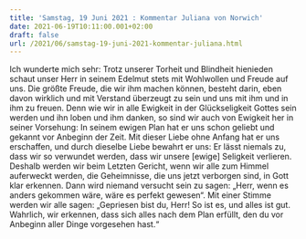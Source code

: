```yaml
---
title: 'Samstag, 19 Juni 2021 : Kommentar Juliana von Norwich'
date: 2021-06-19T10:11:00.001+02:00
draft: false
url: /2021/06/samstag-19-juni-2021-kommentar-juliana.html
---
```


Ich wunderte mich sehr: Trotz unserer Torheit und Blindheit hienieden schaut unser Herr in seinem Edelmut stets mit Wohlwollen und Freude auf uns. Die größte Freude, die wir ihm machen können, besteht darin, eben davon wirklich und mit Verstand überzeugt zu sein und uns mit ihm und in ihm zu freuen. Denn wie wir in alle Ewigkeit in der Glückseligkeit Gottes sein werden und ihn loben und ihm danken, so sind wir auch von Ewigkeit her in seiner Vorsehung: In seinem ewigen Plan hat er uns schon geliebt und gekannt vor Anbeginn der Zeit. Mit dieser Liebe ohne Anfang hat er uns erschaffen, und durch dieselbe Liebe bewahrt er uns: Er lässt niemals zu, dass wir so verwundet werden, dass wir unsere \[ewige\] Seligkeit verlieren. Deshalb werden wir beim Letzten Gericht, wenn wir alle zum Himmel auferweckt werden, die Geheimnisse, die uns jetzt verborgen sind, in Gott klar erkennen. Dann wird niemand versucht sein zu sagen: „Herr, wenn es anders gekommen wäre, wäre es perfekt gewesen“. Mit einer Stimme werden wir alle sagen: „Gepriesen bist du, Herr! So ist es, und alles ist gut. Wahrlich, wir erkennen, dass sich alles nach dem Plan erfüllt, den du vor Anbeginn aller Dinge vorgesehen hast.“